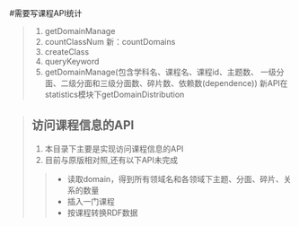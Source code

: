 
#需要写课程API统计
>1. getDomainManage
>2. countClassNum 新：countDomains
>3. createClass
>3. queryKeyword
>4. getDomainManage(包含学科名、课程名、课程id、主题数、
一级分面、二级分面和三级分面数、碎片数、依赖数(dependence)) 新API在statistics模块下getDomainDistribution


> ## 访问课程信息的API
> 
> 1.   本目录下主要是实现访问课程信息的API
> 2.   目前与原版相对照,还有以下API未完成
 >>* 读取domain，得到所有领域名和各领域下主题、分面、碎片、关系的数量
 >>* 插入一门课程
 >>* 按课程转换RDF数据